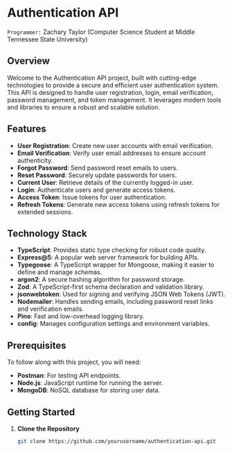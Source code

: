 # Authentication API
`Programmer:` Zachary Taylor (Computer Science Student at Middle Tennessee State University)
## Overview

Welcome to the Authentication API project, built with cutting-edge technologies to provide a secure and efficient user authentication system. This API is designed to handle user registration, login, email verification, password management, and token management. It leverages modern tools and libraries to ensure a robust and scalable solution.

## Features

- **User Registration**: Create new user accounts with email verification.
- **Email Verification**: Verify user email addresses to ensure account authenticity.
- **Forgot Password**: Send password reset emails to users.
- **Reset Password**: Securely update passwords for users.
- **Current User**: Retrieve details of the currently logged-in user.
- **Login**: Authenticate users and generate access tokens.
- **Access Token**: Issue tokens for user authentication.
- **Refresh Tokens**: Generate new access tokens using refresh tokens for extended sessions.

## Technology Stack

- **TypeScript**: Provides static type checking for robust code quality.
- **Express@5**: A popular web server framework for building APIs.
- **Typegoose**: A TypeScript wrapper for Mongoose, making it easier to define and manage schemas.
- **argon2**: A secure hashing algorithm for password storage.
- **Zod**: A TypeScript-first schema declaration and validation library.
- **jsonwebtoken**: Used for signing and verifying JSON Web Tokens (JWT).
- **Nodemailer**: Handles sending emails, including password reset links and verification emails.
- **Pino**: Fast and low-overhead logging library.
- **config**: Manages configuration settings and environment variables.

## Prerequisites

To follow along with this project, you will need:

- **Postman**: For testing API endpoints.
- **Node.js**: JavaScript runtime for running the server.
- **MongoDB**: NoSQL database for storing user data.

## Getting Started

1. **Clone the Repository**

   ```bash
   git clone https://github.com/yourusername/authentication-api.git
